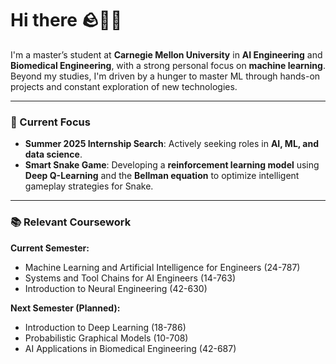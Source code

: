 # Hi there 🪨🌊🌱

I'm a master’s student at **Carnegie Mellon University** in **AI Engineering** and **Biomedical Engineering**, with a strong personal focus on **machine learning**. Beyond my studies, I'm driven by a hunger to master ML through hands-on projects and constant exploration of new technologies.

---

### 🌟 Current Focus
- **Summer 2025 Internship Search**: Actively seeking roles in **AI, ML, and data science**.
- **Smart Snake Game**: Developing a **reinforcement learning model** using **Deep Q-Learning** and the **Bellman equation** to optimize intelligent gameplay strategies for Snake.

---

### 📚 Relevant Coursework

**Current Semester:**
- Machine Learning and Artificial Intelligence for Engineers (24-787)
- Systems and Tool Chains for AI Engineers (14-763)
- Introduction to Neural Engineering (42-630)

**Next Semester (Planned):**
- Introduction to Deep Learning (18-786)
- Probabilistic Graphical Models (10-708)
- AI Applications in Biomedical Engineering (42-687)
